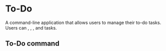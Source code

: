 # To-Do
A command-line application that allows users to manage their to-do tasks. Users can , , , and tasks.
## To-Do command 